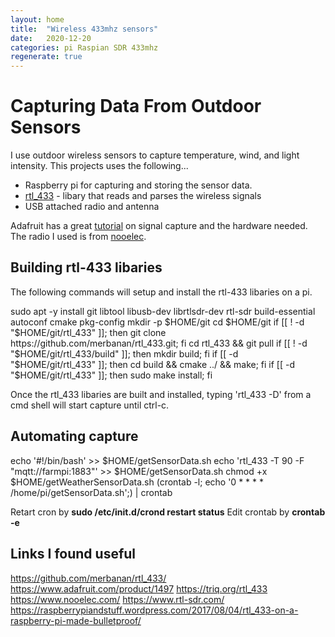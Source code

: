 ```yaml
---
layout: home
title:  "Wireless 433mhz sensors"
date:   2020-12-20
categories: pi Raspian SDR 433mhz
regenerate: true
---
```

# Capturing Data From Outdoor Sensors
I use outdoor wireless sensors to capture temperature, wind, and light intensity.  This projects uses the following...
- Raspberry pi for capturing and storing the sensor data.
- [rtl_433](https://github.com/merbanan/rtl_433/) - libary that reads and parses the wireless signals
- USB attached radio and antenna

 Adafruit has a great [tutorial](https://www.adafruit.com/product/1497) on signal capture and the hardware needed.  The radio I used is from [nooelec](https://www.nooelec.com/). 

## Building rtl-433 libaries
The following commands will setup and install the rtl-433 libaries on a pi.
<p class="codeBlock">sudo apt -y install git libtool libusb-dev librtlsdr-dev rtl-sdr build-essential autoconf cmake pkg-config
mkdir -p $HOME/git
cd $HOME/git
if [[ ! -d "$HOME/git/rtl_433" ]]; then git clone https://github.com/merbanan/rtl_433.git; fi
cd rtl_433 && git pull
if [[ ! -d "$HOME/git/rtl_433/build" ]]; then mkdir build; fi
if [[ -d "$HOME/git/rtl_433" ]]; then cd build && cmake ../ && make; fi
if [[ -d "$HOME/git/rtl_433" ]]; then sudo make install; fi</p>

Once the rtl_433 libaries are built and installed, typing 'rtl_433 -D' from a cmd shell  will start capture until ctrl-c.

## Automating capture

<p class="codeBlock">echo '#!/bin/bash' >>  $HOME/getSensorData.sh
echo 'rtl_433 -T 90 -F "mqtt://farmpi:1883"' >>  $HOME/getSensorData.sh
chmod +x $HOME/getWeatherSensorData.sh
(crontab -l; echo '0 * * * * /home/pi/getSensorData.sh';) | crontab</p>

Retart cron by **sudo /etc/init.d/crond restart status**
Edit crontab by **crontab -e**

## Links I found useful
https://github.com/merbanan/rtl_433/
https://www.adafruit.com/product/1497
https://triq.org/rtl_433
https://www.nooelec.com/
https://www.rtl-sdr.com/
https://raspberrypiandstuff.wordpress.com/2017/08/04/rtl_433-on-a-raspberry-pi-made-bulletproof/
